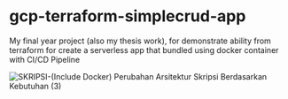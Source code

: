 # gcp-terraform-simplecrud-app
My final year project (also my thesis work), for demonstrate ability from terraform for create a serverless app that bundled using docker container with CI/CD Pipeline


![SKRIPSI-(Include Docker) Perubahan Arsitektur Skripsi Berdasarkan Kebutuhan (3)](https://github.com/user-attachments/assets/faf5d5b3-19ae-4ac8-bc80-ba1c3f4d44fa)
